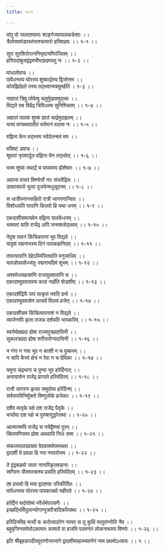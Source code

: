 ```yaml
---
title: ००१

---
```

पांतु वो जलदश्यामाः शार्ङ्गज्याघातकर्कशाः ।।  
त्रैलोक्यमंडपस्तंभाश्चत्वारो हरिबाहवः ।। १-१ ।।  
  
सुरा सुरशिरोरत्ननिघृष्टमणिरंजितम् ।।  
हरिपादांबुजद्वंद्वमभीष्टप्रदमस्तु नः ।। १-२ ।।  
  
मांधातोवाच ।।  
पापेंधनस्य घोरस्य शुष्कार्द्रस्य द्विजोत्तम ।।  
कोवह्निर्दहते तस्य तद्भवान्वक्तुमर्हति । १-३ ।।  
  
नाज्ञातं त्रिषु लोकेषु चतुर्मुखसमुद्भव ।।  
विद्यते तव विप्रेंद्र त्रिविधस्य सुनिश्चितम् ।। १-४ ।।  
  
अज्ञातं पातकं शुष्कं ज्ञातं चार्द्रमुदाहृतम् ।।  
भाव्यं वाप्यथवातीतं वर्तमानं वदस्व नः ।। १-५ ।।  
  
वह्निना केन तद्भस्म भवेदेतन्मतं मम ।।  
  
वसिष्टं उवाच ।।  
श्रूयतां नृपशार्दूल वह्निना येन तद्भवेत् ।। १-६ ।।  
  
भस्म शुष्कं तथार्द्रं च पापमस्य ह्येशेषतः ।। १-७ ।।  
  
अवाप्य वासरं विष्णोर्यो नरः संयतेंद्रियः ।।  
उपवासपरो भूत्वा पूजयेन्मधुसूदनम् ।। १-८ ।।  
  
स धात्रीस्नानसहितो रात्रौ जागरणान्वितः ।।  
विशोधयति पापानि कितवो हि यथा धनम् ।। १-९ ।।  
  
एकदाशीसमाख्येन वह्निना पातकेंधनम् ।।  
भस्मतां याति राजेंद्र अपि जन्मशतोद्भवम् ।। १-१० ।।  
  
नेदृश पावनं किंचिन्नराणां भूप विद्यते ।।  
यादृशं पद्मनाभस्य दिनं पातकहानिदम् ।। १-११ ।।  
  
तावत्पापानि देहेऽस्मिंस्तिष्ठंति मनुजाधिप ।।  
यावन्नोपवसेज्जंतुः पद्मनाभदिमं शुभम् ।। १-१२ ।।  
  
अश्वमेधसहस्राणि राजसूयशतानि च ।।  
एकादश्युपवासस्य कलां नार्हंति षोडशीम् ।। १-१३ ।।  
  
एकादशेंद्रियैः पापं यत्कृतं भवति प्रभो ।।  
एकादश्युपवासेन तत्सर्वं विलयं व्रजेत् ।। १-१४ ।।  
  
एकादशीसमं किंचित्पापनाशं न विद्यते ।।  
व्याजेनापि कृता राजन्न दर्शयति भास्करिम् ।। १-१५ ।।  
  
स्वर्गमोक्षप्रदा ह्येषा राज्यपुत्रप्रदायिनी ।।  
सुकलत्रप्रदा ह्येषा शरीरारोग्यदायिनी ।। १-१६ ।।  
  
न गंगा न गया भूप न काशी न च पुष्करम् ।।  
न चापि कैरवं क्षेत्रं न रेवा न च देविका ।। १-१७ ।।  
  
यमुना चंद्रभागा च पुण्या भूप हरेर्दिनात् ।।  
अनायासेन राजेंद्र प्राप्यते हरिमंदिरम् ।। १-१८ ।।  
  
रात्रौ जागरण कृत्वा समुपोष्य हरेर्दिनम् ।।  
सर्वपापविनिर्मुक्तो विष्णुलोके व्रजेन्नरः ।। १-१९ ।।  
  
दशैव मातृके पक्षे दश राजेंद्र पैतृके ।।  
भार्याया दश पक्षे च पुरुषानुद्धरेत्तथा ।। १-२० ।।  
  
आत्मानमपि राजेंद्र स नयेद्वैष्णवं पुरम् ।।  
चिंतामणिसमा ह्येषा अथवापि निधेः समा ।। १-२१ ।।  
  
संकल्पपादपप्रख्या वेदवाक्योपमाथवा ।।  
द्वादशीं ये प्रपन्ना हि नरा नरवरोत्तम ।। १-२२ ।।  
  
ते द्वंद्वबाहवो जाता नागारिकृतवाहनाः ।।  
स्रग्विणः पीतवस्त्राश्च प्रयांति हरिमंदिरम् ।। १-२३ ।।  
  
एष प्रभावो हि मया द्वादश्याः परिकीर्तितः ।।  
पापेंधनस्य घोरस्य पावकाख्यो महीपते ।। १-२४ ।।  
  
हरेर्द्दिनं सदोपोष्यं नरैर्धर्मपरायणैः ।।  
इच्छद्भिर्विपुलान्योगान्पुत्रपौत्रादिकाँस्तथा ।। १-२५ ।।  
  
हरिदिनमिह मर्त्यो यः करोत्यादरेण नरवर स तु कुक्षिं मातुराप्नोति नैव ।।  
बहुवृजिनसमेतोऽकामतः कामतो वा व्रजति पदमनंतं लोकनाथस्य विष्णोः ।। १-२६ ।।  
  
इति श्रीबृहन्नारदीयपुराणोत्तरभागे द्वादशीमाहात्म्यवर्णनं नाम प्रथमोऽध्यायः ।। १ ।।